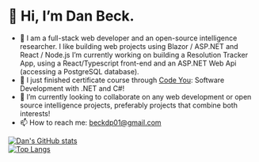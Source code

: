 # 👋 Hi, I’m Dan Beck. 
- 👀 I am a full-stack web developer and an open-source intelligence researcher. I like building web projects using Blazor / ASP.NET and React / Node.js I’m currently working on building a Resolution Tracker App, using a React/Typescript front-end and an ASP.NET Web Api (accessing a PostgreSQL database).
- 🌱 I just finished certificate course through [Code You](https://code-you.org/): Software Development with .NET and C#!
- 💞️ I’m currently looking to collaborate on any web development or open source intelligence projects, preferably projects that combine both interests!
- 📫 How to reach me: beckdp01@gmail.com

[![Dan's GitHub stats](https://github-readme-stats.vercel.app/api?username=dp-beck)](https://github.com/anuraghazra/github-readme-stats) <br>
[![Top Langs](https://github-readme-stats.vercel.app/api/top-langs/?username=dp-beck)](https://github.com/anuraghazra/github-readme-stats)

<!---
dp-beck/dp-beck is a ✨ special ✨ repository because its `README.md` (this file) appears on your GitHub profile.
You can click the Preview link to take a look at your changes.
--->

